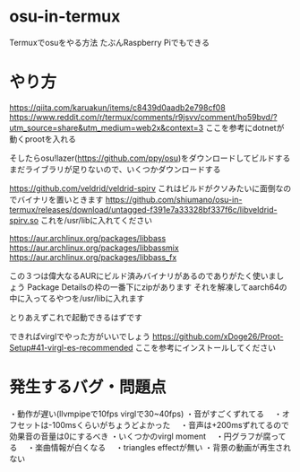 # osu-in-termux
Termuxでosuをやる方法 たぶんRaspberry Piでもできる

# やり方

https://qiita.com/karuakun/items/c8439d0aadb2e798cf08
https://www.reddit.com/r/termux/comments/r9jsvv/comment/ho59bvd/?utm_source=share&utm_medium=web2x&context=3
ここを参考にdotnetが動くprootを入れる

そしたらosu!lazer(https://github.com/ppy/osu)をダウンロードしてビルドする
まだライブラリが足りないので、いくつかダウンロードする

https://github.com/veldrid/veldrid-spirv
これはビルドがクソみたいに面倒なのでバイナリを置いときます
https://github.com/shiumano/osu-in-termux/releases/download/untagged-f391e7a33328bf337f6c/libveldrid-spirv.so
これを/usr/libに入れてください

https://aur.archlinux.org/packages/libbass
https://aur.archlinux.org/packages/libbassmix
https://aur.archlinux.org/packages/libbass_fx

この３つは偉大なるAURにビルド済みバイナリがあるのでありがたく使いましょう
Package Detailsの枠の一番下にzipがあります
それを解凍してaarch64の中に入ってるやつを/usr/libに入れます

とりあえずこれで起動できるはずです

できればvirglでやった方がいいでしょう
https://github.com/xDoge26/Proot-Setup#41-virgl-es-recommended
ここを参考にインストールしてください

# 発生するバグ・問題点
・動作が遅い(llvmpipeで10fps virglで30~40fps)
・音がすごくずれてる
　・オフセットは-100msくらいがちょうどよかった
　・音声は+200msずれてるので効果音の音量は0にするべき
・いくつかのvirgl moment
　・円グラフが腐ってる
　・楽曲情報が白くなる
　・triangles effectが無い
・背景の動画が再生されない
